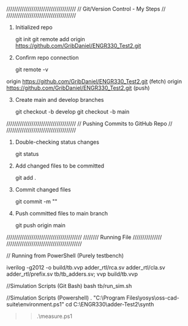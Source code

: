 ////////////////////////////////////
// Git/Version Control - My Steps //
////////////////////////////////////

1. Initialized repo
   
   git init
   git remote add origin https://github.com/GribDaniel/ENGR330_Test2.git

2. Confirm repo connection 

    git remote -v

origin  https://github.com/GribDaniel/ENGR330_Test2.git (fetch)
origin  https://github.com/GribDaniel/ENGR330_Test2.git (push)

3. Create main and develop branches

    git checkout -b develop
    git checkout -b main


////////////////////////////////////
// Pushing Commits to GitHub Repo //
////////////////////////////////////

1. Double-checking status changes

    git status

2. Add changed files to be committed

    git add .

3. Commit changed files

    git commit -m "<Insert Comment here>"

4. Push committed files to main branch

    git push origin main

///////////////////////////////////////
////////  Running File  ///////////////
///////////////////////////////////////

// Running from PowerShell (Purely testbench)

iverilog -g2012 -o build/tb.vvp adder_rtl/rca.sv adder_rtl/cla.sv adder_rtl/prefix.sv tb/tb_adders.sv; vvp build/tb.vvp


//Simulation Scripts (Git Bash)
bash tb/run_sim.sh

//Simulation Scripts (Powershell)
. "C:\Program Files\yosys\oss-cad-suite\environment.ps1"
cd C:\ENGR330\adder-Test2\synth
>> .\measure.ps1